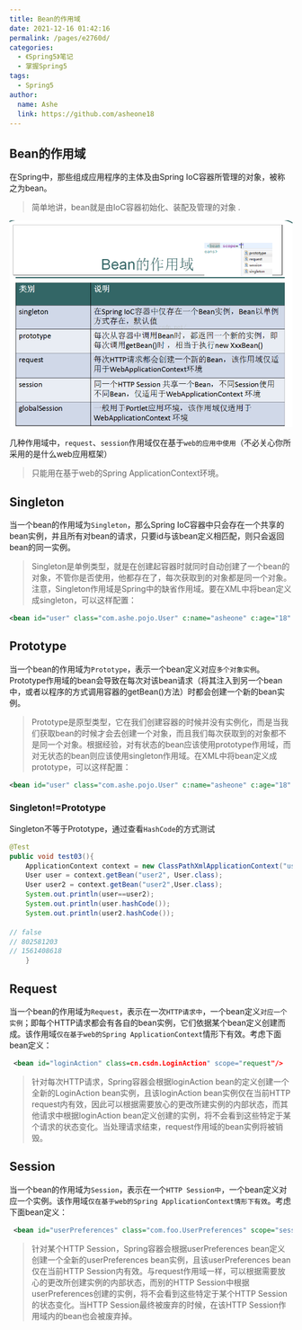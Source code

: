 ```yaml
---
title: Bean的作用域
date: 2021-12-16 01:42:16
permalink: /pages/e2760d/
categories:
  - 《Spring5》笔记
  - 掌握Spring5
tags:
  - Spring5
author:
  name: Ashe
  link: https://github.com/asheone18
---
```


## Bean的作用域

在Spring中，那些组成应用程序的主体及由Spring IoC容器所管理的对象，被称之为bean。
> 简单地讲，bean就是由IoC容器初始化、装配及管理的对象 .

![](../../.vuepress/public/spring5/spring04.png)

几种作用域中，`request`、`session`作用域仅在基于`web的应用中使用`（不必关心你所采用的是什么web应用框架）
> 只能用在基于web的Spring ApplicationContext环境。

## Singleton
当一个bean的作用域为`Singleton`，那么Spring IoC容器中只会存在一个共享的bean实例，并且所有对bean的请求，只要id与该bean定义相匹配，则只会返回bean的同一实例。

> Singleton是单例类型，就是在创建起容器时就同时自动创建了一个bean的对象，不管你是否使用，他都存在了，每次获取到的对象都是同一个对象。注意，Singleton作用域是Spring中的缺省作用域。要在XML中将bean定义成singleton，可以这样配置：
```xml
<bean id="user" class="com.ashe.pojo.User" c:name="asheone" c:age="18" scope="singleton" />
```

## Prototype
当一个bean的作用域为`Prototype`，表示一个bean定义对应`多个对象实例`。Prototype作用域的bean会导致在每次对该bean请求（将其注入到另一个bean中，或者以程序的方式调用容器的getBean()方法）时都会创建一个新的bean实例。

> Prototype是原型类型，它在我们创建容器的时候并没有实例化，而是当我们获取bean的时候才会去创建一个对象，而且我们每次获取到的对象都不是同一个对象。根据经验，对有状态的bean应该使用prototype作用域，而对无状态的bean则应该使用singleton作用域。在XML中将bean定义成prototype，可以这样配置：

```xml
<bean id="user" class="com.ashe.pojo.User" c:name="asheone" c:age="18" scope="prototype" />
```

### Singleton!=Prototype
Singleton不等于Prototype，通过查看`HashCode`的方式测试
```java
@Test
public void test03(){
    ApplicationContext context = new ClassPathXmlApplicationContext("userbeans.xml");
    User user = context.getBean("user2", User.class);
    User user2 = context.getBean("user2",User.class);
    System.out.println(user==user2);
    System.out.println(user.hashCode());
    System.out.println(user2.hashCode());

// false
// 802581203
// 1561408618
    }
```

## Request

当一个bean的作用域为`Request`，表示在一次`HTTP请求中`，一个bean定义`对应一个实例`；即每个HTTP请求都会有各自的bean实例，它们依据某个bean定义创建而成。该作用域`仅在基于web的Spring ApplicationContext`情形下有效。考虑下面bean定义：

```xml
 <bean id="loginAction" class=cn.csdn.LoginAction" scope="request"/>
```
> 针对每次HTTP请求，Spring容器会根据loginAction bean的定义创建一个全新的LoginAction bean实例，且该loginAction bean实例仅在当前HTTP request内有效，因此可以根据需要放心的更改所建实例的内部状态，而其他请求中根据loginAction bean定义创建的实例，将不会看到这些特定于某个请求的状态变化。当处理请求结束，request作用域的bean实例将被销毁。

## Session
当一个bean的作用域为`Session`，表示在一个`HTTP Session中`，一个bean定义对应一个实例。该作用域`仅在基于web的Spring ApplicationContext情形下有效`。考虑下面bean定义：
```xml
 <bean id="userPreferences" class="com.foo.UserPreferences" scope="session"/>
```
> 针对某个HTTP Session，Spring容器会根据userPreferences bean定义创建一个全新的userPreferences bean实例，且该userPreferences bean仅在当前HTTP Session内有效。与request作用域一样，可以根据需要放心的更改所创建实例的内部状态，而别的HTTP Session中根据userPreferences创建的实例，将不会看到这些特定于某个HTTP Session的状态变化。当HTTP Session最终被废弃的时候，在该HTTP Session作用域内的bean也会被废弃掉。